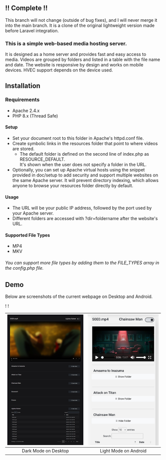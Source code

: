 ## !! Complete !!
This branch will not change (outside of bug fixes), and I will never merge it into the main branch. It is a clone of the original lightweight version made before Laravel integration.

### This is a simple web-based media hosting server.

It is designed as a home server and provides fast and easy access to media. 
Videos are grouped by folders and listed in a table with the file name and date. 
The website is responsive by design and works on mobile devices. HVEC support depends on the device used. 

## Installation

### Requirements
- Apache 2.4.x
- PHP 8.x (Thread Safe)

#### Setup
- Set your document root to this folder in Apache's httpd.conf file.
- Create symbolic links in the resources folder that point to where videos are stored.
    - The default folder is defined on the second line of index.php as RESOURCE_DEFAULT. <br>
    It's shown when the user does not specify a folder in the URL.
- Optionally, you can set up Apache virtual hosts using the snippet provided in doc/setup to add security and support multiple websites on the same Apache server. It will prevent directory indexing, which allows anyone to browse your resources folder directly by default. 

#### Usage
- The URL will be your public IP address, followed by the port used by your Apache server.
- Different folders are accessed with ?dir=foldername after the website's URL.

#### Supported File Types
- MP4
- MKV
<h6>You can support more file types by adding them to the FILE_TYPES array in the config.php file.</h6>

## Demo

Below are screenshots of the current webpage on Desktop and Android.

!
!

|![Dark](./doc/img/DarkMode.png)|![Light](./doc/img/LightMode.png)|
|:-:|:-:|
|Dark Mode on Desktop|Light Mode on Android|
